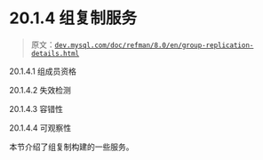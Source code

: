 # 20.1.4 组复制服务

> 原文：[`dev.mysql.com/doc/refman/8.0/en/group-replication-details.html`](https://dev.mysql.com/doc/refman/8.0/en/group-replication-details.html)

20.1.4.1 组成员资格

20.1.4.2 失效检测

20.1.4.3 容错性

20.1.4.4 可观察性

本节介绍了组复制构建的一些服务。

